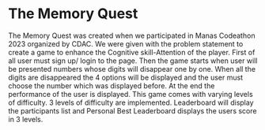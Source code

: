 # The Memory Quest

The Memory Quest was created when we participated in Manas Codeathon 2023 organized by CDAC. 
We were given with the problem statement to create a game to enhance the Cognitive skill-Attention of the player.
First of all user must sign up/ login to the page. 
Then the game starts when user will be presented numbers whose digits will disappear one by one. When all the digits are disappeared the 4 options will be displayed and the user must choose the number which was displayed before. At the end the performance of the user is displayed.
This game comes with varying levels of difficulty. 3 levels of difficulty are implemented.
Leaderboard will display the participants list and Personal Best Leaderboard displays the users score in 3 levels.



